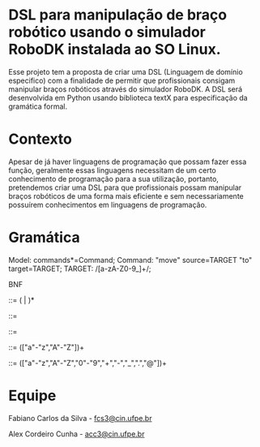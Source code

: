 # DSL para manipulação de braço robótico usando o simulador RoboDK instalada ao SO Linux.

Esse projeto tem a proposta de criar uma DSL (Linguagem de domínio especifico) com a finalidade de permitir que profissionais consigam manipular braços robóticos através do simulador RoboDK. A DSL será desenvolvida em Python usando biblioteca textX para especificação da gramática formal.

 # Contexto

Apesar de já haver linguagens de programação que possam fazer essa função, geralmente essas linguagens necessitam de um certo conhecimento de programação para a sua utilização, portanto, pretendemos criar uma DSL para que profissionais possam manipular braços robóticos de uma forma mais eficiente e sem necessariamente possuírem conhecimentos em linguagens de programação.

# Gramática

Model: commands*=Command; Command: "move" source=TARGET "to" target=TARGET; TARGET: /[a-zA-Z0-9_]+/;

BNF

<start> ::= (<name> | <email>)*

<name> ::= <NAME>

<email> ::= <EMAIL>

<NAME> ::= (["a"-"z","A"-"Z"])+

<EMAIL> ::= (["a"-"z","A"-"Z","0"-"9","+","-","_",".","@"])+

# Equipe

Fabiano Carlos da Silva - fcs3@cin.ufpe.br

Alex Cordeiro Cunha - acc3@cin.ufpe.br
